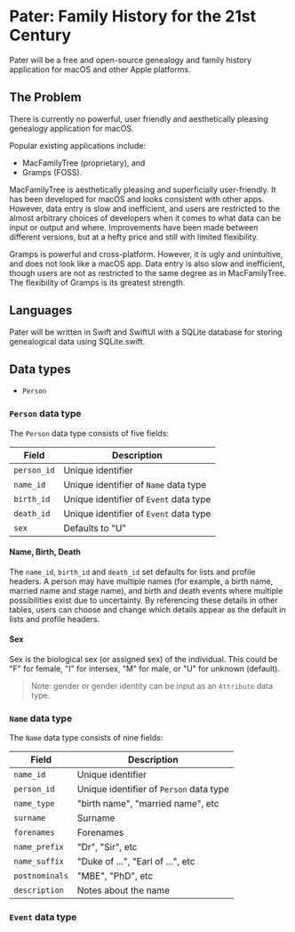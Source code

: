 # Pater: Family History for the 21st Century

Pater will be a free and open-source genealogy and family history application for macOS and other Apple platforms.

## The Problem

There is currently no powerful, user friendly and aesthetically pleasing genealogy application for macOS.

Popular existing applications include:

* MacFamilyTree (proprietary), and
* Gramps (FOSS).

MacFamilyTree is aesthetically pleasing and superficially user-friendly. It has been developed for macOS and looks consistent with other apps. However, data entry is slow and inefficient, and users are restricted to the almost arbitrary choices of developers when it comes to what data can be input or output and where. Improvements have been made between different versions, but at a hefty price and still with limited flexibility.

Gramps is powerful and cross-platform. However, it is ugly and unintuitive, and does not look like a macOS app. Data entry is also slow and inefficient, though users are not as restricted to the same degree as in MacFamilyTree. The flexibility of Gramps is	its greatest strength.

## Languages

Pater will be written in Swift and SwiftUI with a SQLite database for storing genealogical data using SQLite.swift.

## Data types

- `Person`

### `Person` data type

The `Person` data type consists of five fields:

| Field       | Description                            |
|-------------|----------------------------------------|
| `person_id` | Unique identifier                      |
| `name_id`   | Unique identifier of `Name` data type  |
| `birth_id`  | Unique identifier of `Event` data type |
| `death_id`  | Unique identifier of `Event` data type |
| `sex`       | Defaults to "U"                        |

#### Name, Birth, Death

The `name_id`, `birth_id` and `death_id` set defaults for lists and profile headers. A person may have multiple names (for example, a birth name, married name and stage name), and birth and death events where multiple possibilities exist due to uncertainty. By referencing these details in other tables, users can choose and change which details appear as the default in lists and profile headers.

#### Sex

Sex is the biological sex (or assigned sex) of the individual. This could be "F" for female, "I" for intersex, "M" for male, or "U" for unknown (default).

> Note: gender or gender identity can be input as an `Attribute` data type.

### `Name` data type

The `Name` data type consists of nine fields:

| Field          | Description                             |
|----------------|-----------------------------------------|
| `name_id`      | Unique identifier                       |
| `person_id`    | Unique identifier of `Person` data type |
| `name_type`    | "birth name", "married name", etc       |
| `surname`      | Surname                                 |
| `forenames`    | Forenames                               |
| `name_prefix`  | "Dr", "Sir", etc                        |
| `name_suffix`  | "Duke of ...", "Earl of ...", etc       |
| `postnominals` | "MBE", "PhD", etc                       |
| `description`  | Notes about the name                    |

### `Event` data type
